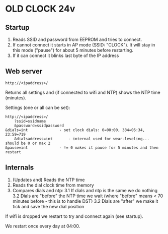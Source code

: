 # OLD CLOCK 24v

## Startup

1. Reads SSID and password from EEPROM and tries to connect.
2. If cannot connect it starts in AP mode (SSID: "CLOCK").
   It will stay in this mode ("pause") for about 5 minutes before restarting.
3. If it can connect it blinks last byte of the IP address


## Web server

    http://<ipaddress>/

Returns all settings and (if connected to wifi and NTP) shows the NTP time (minutes).

Settings (one or all can be set):

    http://<ipaddress>/
        ?ssid=ssidname
        &password=ssidpassword
	&dials=int              - set clock dials: 0=00:00, 334=05:34, 23:59=719
    	&dialsaddress=int       - internal used for wear-leveling... should be 0 or max 2
	&pause=int              - != 0 makes it pause for 5 minutes and then restart


## Internals

1. (Updates and) Reads the NTP time
2. Reads the dial clock time from memory
3. Compares dials and ntp:
   3.1 If dials and ntp is the same we do nothing
   3.2 Dials are "before" the NTP time we wait
       (where "before" means < 70 minutes before - this is to handle DST)
   3.2 Dials are "after" we make it tick and save the new dial position

If wifi is dropped we restart to try and connect again (see startup).

We restart once every day at 04:00.
   